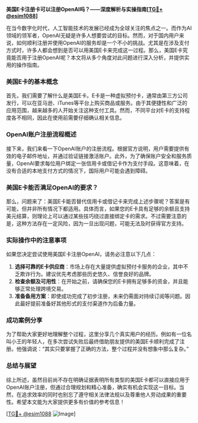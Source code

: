 **美国E卡注册卡可以注册OpenAI吗？——深度解析与实操指南[[TG💪+ @esim1088](https://t.me/s/esim1088)]**

在当今数字化时代，人工智能技术的发展已经成为全球关注的焦点之一。而作为AI领域的领军者，OpenAI无疑是许多人想要尝试的目标。然而，对于国内用户来说，如何顺利注册并使用OpenAI的服务却是一个不小的挑战。尤其是在涉及支付方式时，许多人都会想到是否可以用美国E卡来完成这一过程。那么，美国E卡究竟能否用于注册OpenAI呢？本文将从多个角度对此问题进行深入分析，并提供实用的操作指南。

### 美国E卡的基本概念

首先，我们需要了解什么是美国E卡。E卡是一种虚拟预付卡，通常由第三方公司发行，可以在亚马逊、iTunes等平台上购买商品或服务。由于其便捷性和广泛的应用范围，越来越多的人开始关注这种支付工具。然而，不同平台对E卡的支持程度各不相同，因此在使用前需要仔细确认相关信息。

### OpenAI账户注册流程概述

接下来，我们来看一下OpenAI账户的注册流程。根据官方说明，用户需要提供有效的电子邮件地址，并通过验证链接激活账户。此外，为了确保账户安全和服务质量，OpenAI要求每位用户绑定一张信用卡或借记卡作为支付手段。这意味着，在没有合适的本地支付方式的情况下，国际用户可能会遇到障碍。

### 美国E卡能否满足OpenAI的要求？

那么，问题来了：美国E卡能否替代信用卡或借记卡来完成上述步骤呢？答案是有可能，但并非所有情况下都适用。具体而言，如果您的E卡具有足够的余额且支持美元结算，则理论上可以通过某些技巧绕过直接绑定卡的需求。不过需要注意的是，这种方法存在一定风险，因为一旦出现问题，可能无法及时获得官方支持。

### 实际操作中的注意事项

如果您决定尝试使用美国E卡注册OpenAI，请务必注意以下几点：
1. **选择可靠的E卡供应商**：市场上存在大量提供虚拟预付卡服务的企业，其中不乏欺诈行为。建议优先考虑那些历史悠久、信誉良好的品牌。
2. **检查余额及可用性**：在开始之前，请确保您的E卡拥有足够多的资金，并且能够正常处理跨境交易。
3. **准备备用方案**：即使成功完成了初步注册，未来仍需面对持续订阅等问题。因此最好提前准备好其他形式的支付渠道作为后备力量。

### 成功案例分享

为了帮助大家更好地理解整个过程，这里分享几个真实用户的经历。例如有一位名叫小王的年轻人，在多次尝试失败后最终借助朋友提供的美国E卡顺利完成了注册。他强调说：“其实只要掌握了正确的方法，整个过程并没有想象中那么复杂。”

### 总结与展望

综上所述，虽然目前尚不存在明确证据表明所有类型的美国E卡都可以直接应用于OpenAI账户注册，但通过合理规划和精心准备，确实有机会实现这一目标。当然，在追求效率的同时也别忘了遵守相关法律法规以及尊重他人劳动成果的重要性。希望本文能为大家提供更多有价值的参考信息！

[[TG💪+ @esim1088](https://t.me/s/esim1088) ![Image](https://i.postimg.cc/4NQfJmqS/Snipaste-2025-05-13-00-14-12.png)]